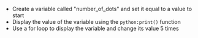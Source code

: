-   Create a variable called "number_of_dots" and set it equal to a value to start
-   Display the value of the variable using the `python:print()` function
-   Use a for loop to display the variable and change its value 5 times
